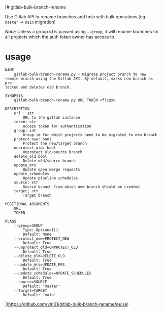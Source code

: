 [# gitlab-bulk-branch-rename

Use Gitlab API to rename branches and help with bulk operations (eg. `master` -> `main` migration)

*Note*: Unless a group id is passed using `--group`, it will rename branches for all projects which the auth token owner has access to.

# usage

```
NAME
    gitlab-bulk-branch-rename.py - Migrate project branch to new remote branch using the Gitlab API. By default, marks new branch as pro
tected and deletes old branch.

SYNOPSIS
    gitlab-bulk-branch-rename.py URL TOKEN <flags>

DESCRIPTION
    url : str
        URL to the gitlab instance
    token: str
        access token for authentication
    group: int
        Group id for which projects need to be migrated to new branch
    protect_new: bool
        Protect the new/target branch
    unprotect_old: bool
        Unprotect old/source branch
    delete_old bool
        Delete old/source branch
    update_mrs
        Update open merge requests
    update_schedules
        Update pipeline schedules
    source: str
        Source branch from which new branch should be created
    target; str
        Target branch

POSITIONAL ARGUMENTS
    URL
    TOKEN

FLAGS
    --group=GROUP
        Type: Optional[]
        Default: None
    --protect_new=PROTECT_NEW
        Default: True
    --unprotect_old=UNPROTECT_OLD
        Default: True
    --delete_old=DELETE_OLD
        Default: True
    --update_mrs=UPDATE_MRS
        Default: True
    --update_schedules=UPDATE_SCHEDULES
        Default: True
    --source=SOURCE
        Default: 'master'
    --target=TARGET
        Default: 'main'
```
](https://github.com/vin01/gitlab-bulk-branch-rename/pulse)

